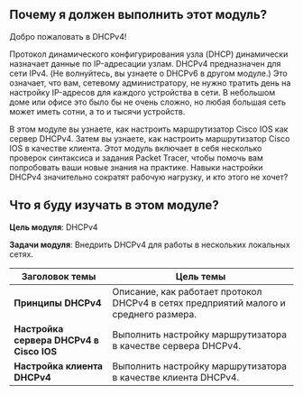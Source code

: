 <!-- 7.0.1 -->
## Почему я должен выполнить этот модуль?

Добро пожаловать в DHCPv4!

Протокол динамического конфигурирования узла (DHCP) динамически назначает данные по IP-адресации узлам. DHCPv4 предназначен для сети IPv4. (Не волнуйтесь, вы узнаете о DHCPv6 в другом модуле.) Это означает, что вам, сетевому администратору, не нужно тратить день на настройку IP-адресов для каждого устройства в сети. В небольшом доме или офисе это было бы не очень сложно, но любая большая сеть может иметь сотни, а то и тысячи устройств.

В этом модуле вы узнаете, как настроить маршрутизатор Cisco IOS как сервер DHCPv4. Затем вы узнаете, как настроить маршрутизатор Cisco IOS в качестве клиента. Этот модуль включает в себя несколько проверок синтаксиса и задания Packet Tracer, чтобы помочь вам попробовать ваши новые знания на практике. Навыки настройки DHCPv4 значительно сократят рабочую нагрузку, и кто этого не хочет?

<!-- 7.0.2 -->
## Что я буду изучать в этом модуле?

**Цель модуля**: DHCPv4

**Задачи модуля**: Внедрить DHCPv4 для работы в нескольких локальных сетях.

| **Заголовок темы** | **Цель темы** |
| --- | --- |
| **Принципы DHCPv4** | Описание, как работает протокол DHCPv4 в сетях предприятий малого и среднего размера. |
| **Настройка сервера DHCPv4 в Cisco IOS** | Выполнить настройку маршрутизатора в качестве сервера DHCPv4. |
| **Настройка клиента DHCPv4** | Выполнить настройку маршрутизатора в качестве клиента DHCPv4. |

